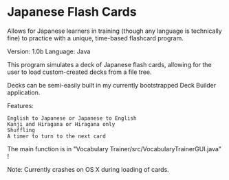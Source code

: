 Japanese Flash Cards
===================

Allows for Japanese learners in training (though any language is technically fine) to practice with a unique, time-based flashcard program.

Version: 1.0b
Language: Java

This program simulates a deck of Japanese flash cards, allowing for the user to load custom-created decks from a file tree.

Decks can be semi-easily built in my currently bootstrapped Deck Builder application.

Features:

    English to Japanese or Japanese to English
    Kanji and Hiragana or Hiragana only
    Shuffling
    A timer to turn to the next card

The main function is in "Vocabulary Trainer/src/VocabularyTrainerGUI.java" !

Note: Currently crashes on OS X during loading of cards. 
